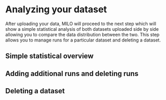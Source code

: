 # Analyzing your dataset

After uploading your data, MILO will proceed to the next step which will show a simple statistical analysis of both datasets uploaded side by side allowing you to compare the data distribution between the two. This step allows you to manage runs for a particular dataset and deleting a dataset.

## Simple statistical overview

## Adding additional runs and deleting runs

## Deleting a dataset
